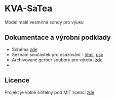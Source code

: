 # KVA-SaTea
Model malé vesmírné sondy pro výuku

## Dokumentace a výrobní podklady

 - Schéma [zde](scheme.pdf)
 - Seznam součástek pro osazování - [html](bom/ibom.html), [csv](bom/BOM-SaTea.csv)
 - Archivované gerber soubory pro výrobu [zde](production/SaTea_-_small_teachy_satellite_4.zip)
 - 

## Licence

Projekt je volně šířitelný pod MIT licencí [zde](LICENSE)